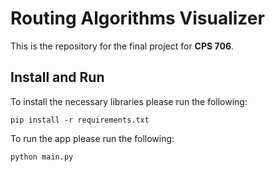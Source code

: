 # Routing Algorithms Visualizer
This is the repository for the final project for **CPS 706**.
## Install and Run
To install the necessary libraries please run the following:
```
pip install -r requirements.txt
```
To run the app please run the following:
```
python main.py
```